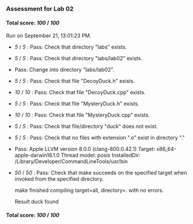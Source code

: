 ### Assessment for Lab 02

#### Total score: _100_ / _100_

Run on September 21, 13:01:23 PM.

+  _5_ / _5_ : Pass: Check that directory "labs" exists.

+  _5_ / _5_ : Pass: Check that directory "labs/lab02" exists.

+ Pass: Change into directory "labs/lab02".

+  _5_ / _5_ : Pass: Check that file "DecoyDuck.h" exists.

+  _10_ / _10_ : Pass: Check that file "DecoyDuck.cpp" exists.

+  _5_ / _5_ : Pass: Check that file "MysteryDuck.h" exists.

+  _10_ / _10_ : Pass: Check that file "MysteryDuck.cpp" exists.

+  _5_ / _5_ : Pass: Check that file/directory "duck" does not exist.

+  _5_ / _5_ : Pass: Check that no files with extension ".o" exist in directory "."

+ Pass: Apple LLVM version 8.0.0 (clang-800.0.42.1)
Target: x86_64-apple-darwin16.1.0
Thread model: posix
InstalledDir: /Library/Developer/CommandLineTools/usr/bin


+  _50_ / _50_ : Pass: Check that make succeeds on the specified target when invoked from the specified directory.

    make finished compiling target=all, directory=. with no errors.



    Result duck found

#### Total score: _100_ / _100_

